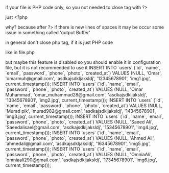 if your file is PHP code only, so you not needed to close tag with ?>

just <?php

why?
because after ?> if there is new lines of spaces
it may be occur some issue in something called 'output Buffer'

in general don't close php tag, if it is just PHP code

like in file.php

<!-- Short Tag -->
<?="Echo with short-tag"> but maybe this feature is disabled
so you should enable it in configuration file, but it is not recommended to use it

INSERT INTO `users` (`id`, `name`, `email`, `password`, `phone`, `photo`, `created_at`) VALUES (NULL, 'Omar', 'omarmuh@gmail.com', 'asdkajsdkljaksldj', '12345678901', 'img1.jpg', current_timestamp());

INSERT INTO `users` (`id`, `name`, `email`, `password`, `phone`, `photo`, `created_at`) VALUES (NULL, 'Omar Muhammad', 'omar_muhammad28@gmail.com', 'asdkajsdkljaksldj', '13345678901', 'img2.jpg', current_timestamp());

INSERT INTO `users` (`id`, `name`, `email`, `password`, `phone`, `photo`, `created_at`) VALUES (NULL, 'Murad pik', 'murad982@gmail.com', 'asdkajsdkljaksldj', '14345678901', 'img3.jpg', current_timestamp());

INSERT INTO `users` (`id`, `name`, `email`, `password`, `phone`, `photo`, `created_at`) VALUES (NULL, 'Saeed Ali', 'Saeedalisael@gmail.com', 'asdkajsdkljaksldj', '15345678901', 'img4.jpg', current_timestamp());


INSERT INTO `users` (`id`, `name`, `email`, `password`, `phone`, `photo`, `created_at`) VALUES (NULL, 'Ahmed Ali', 'ahmedali@gmail.com', 'asdkajsdkljaksldj', '16345678901', 'img5.jpg', current_timestamp());

INSERT INTO `users` (`id`, `name`, `email`, `password`, `phone`, `photo`, `created_at`) VALUES (NULL, 'OmniaAli', 'omniaali290@gmail.com', 'asdkajsdkljaksldj', '17345678901', 'img6.jpg', current_timestamp());
